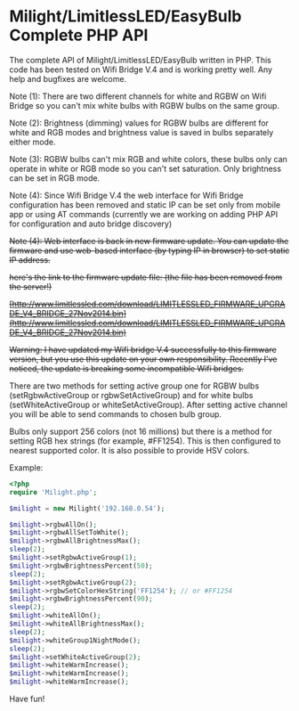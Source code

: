 Milight/LimitlessLED/EasyBulb Complete PHP API
==============

The complete API of Milight/LimitlessLED/EasyBulb written in PHP.
This code has been tested on Wifi Bridge V.4 and is working pretty well.
Any help and bugfixes are welcome.


Note (1): There are two different channels for white and RGBW on Wifi Bridge so you can't mix white bulbs with RGBW bulbs on the same group.

Note (2): Brightness (dimming) values for RGBW bulbs are different for white and RGB modes and brightness value is saved in bulbs separately either mode.

Note (3): RGBW bulbs can't mix RGB and white colors, these bulbs only can operate in white or RGB mode so you can't set saturation. Only brightness can be set in RGB mode.

Note (4): Since Wifi Bridge V.4 the web interface for Wifi Bridge configuration has been removed and static IP can be set only from mobile app or using AT commands (currently we are working on adding PHP API for configuration and auto bridge discovery)

~~Note (4): Web interface is back in new firmware update. You can update the firmware and use web-based interface (by typing IP in browser) to set static IP address.~~

~~here's the link to the firmware update file: (the file has been removed from the server!)~~

~~[http://www.limitlessled.com/download/LIMITLESSLED_FIRMWARE_UPGRADE_V4_BRIDGE_27Nov2014.bin](http://www.limitlessled.com/download/LIMITLESSLED_FIRMWARE_UPGRADE_V4_BRIDGE_27Nov2014.bin)~~

~~Warning: I have updated my Wifi bridge V.4 successfully to this firmware version, but you use this update on your own responsibility. Recently I've noticed, the update is breaking some incompatible Wifi bridges.~~

There are two methods for setting active group one for RGBW bulbs (setRgbwActiveGroup or rgbwSetActiveGroup) and for white bulbs (setWhiteActiveGroup or whiteSetActiveGroup). After setting active channel you will be able to send commands to chosen bulb group.

Bulbs only support 256 colors (not 16 millions) but there is a method for setting RGB hex strings (for example, #FF1254). This is then configured to nearest supported color. It is also possible to provide HSV colors.

Example:

```php
<?php
require 'Milight.php';

$milight = new Milight('192.168.0.54');

$milight->rgbwAllOn();
$milight->rgbwAllSetToWhite();
$milight->rgbwAllBrightnessMax();
sleep(2);
$milight->setRgbwActiveGroup(1);
$milight->rgbwBrightnessPercent(50);
sleep(2);
$milight->setRgbwActiveGroup(2);
$milight->rgbwSetColorHexString('FF1254'); // or #FF1254
$milight->rgbwBrightnessPercent(90);
sleep(2);
$milight->whiteAllOn();
$milight->whiteAllBrightnessMax();
sleep(2);
$milight->whiteGroup1NightMode();
sleep(2);
$milight->setWhiteActiveGroup(2);
$milight->whiteWarmIncrease();
$milight->whiteWarmIncrease();
$milight->whiteWarmIncrease();
```

Have fun!
